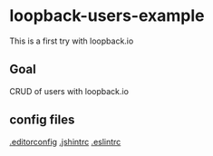 # loopback-users-example

  This is a first try with loopback.io


## Goal

  CRUD of users with loopback.io
  
## config files

  [.editorconfig](https://github.com/opendena/coding-style/blob/master/.editorconfig)
  [.jshintrc](https://github.com/opendena/coding-style/blob/master/.jshintrc)
  [.eslintrc](https://github.com/opendena/coding-style/blob/master/.eslintrc)
